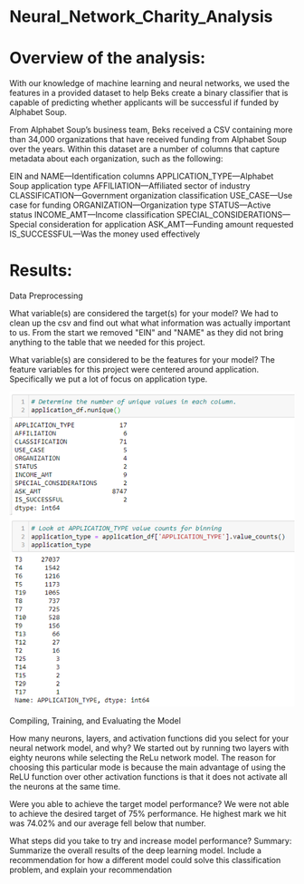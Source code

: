 # Neural_Network_Charity_Analysis

# Overview of the analysis: 
With our knowledge of machine learning and neural networks, we used the features in a provided dataset to help Beks create a binary classifier that is capable of predicting whether applicants will be successful if funded by Alphabet Soup.

From Alphabet Soup’s business team, Beks received a CSV containing more than 34,000 organizations that have received funding from Alphabet Soup over the years. Within this dataset are a number of columns that capture metadata about each organization, such as the following:

EIN and NAME—Identification columns
APPLICATION_TYPE—Alphabet Soup application type
AFFILIATION—Affiliated sector of industry
CLASSIFICATION—Government organization classification
USE_CASE—Use case for funding
ORGANIZATION—Organization type
STATUS—Active status
INCOME_AMT—Income classification
SPECIAL_CONSIDERATIONS—Special consideration for application
ASK_AMT—Funding amount requested
IS_SUCCESSFUL—Was the money used effectively

# Results: 
Data Preprocessing

What variable(s) are considered the target(s) for your model?
We had to clean up the csv and find out what what information was actually important to us.  From the start we removed "EIN" and "NAME" as they did not bring anything to the table that we needed for this project.

What variable(s) are considered to be the features for your model?
The feature variables for this project were centered around application. Specifically we put a lot of focus on application type.

![github](app.PNG)

Compiling, Training, and Evaluating the Model

How many neurons, layers, and activation functions did you select for your neural network model, and why?
We started out by running two layers with eighty neurons while selecting the ReLu network model.  The reason for choosing this particular mode is because the main advantage of using the ReLU function over other activation functions is that it does not activate all the neurons at the same time.

Were you able to achieve the target model performance?
We were not able to achieve the desired target of 75% performance.  He highest mark we hit was 74.02% and our average fell below that number.

What steps did you take to try and increase model performance?
Summary: Summarize the overall results of the deep learning model. Include a recommendation for how a different model could solve this classification problem, and explain your recommendation
